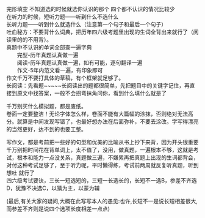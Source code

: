 <div id="sina_keyword_ad_area2" class="articalContent  ">
			<p>完形填空 不知道选的时候就选你认识的那个 四个都不认识的情况比较少<br />
在听力的时候，短听力题——听到什么不选什么<br />
长听力题——听到什么就选什么（注意第一个句子和最后一个句子）<br />
吐血秘方：不要背什么词典，把历年四六级考题里出现的生词全背出来就行了（阅读里的的不用背）。<br />
真题中不认识的单词全部查一遍字典<br />
　　完型-历年真题认真做一遍<br />
　　阅读-历年真题认真做一遍，如有可能，逐句翻译一遍<br />
　　作文-5年内范文看一遍，有印象即可<br />
作文千万不要打具体的草稿，有个框架就足够了。<br />
长阅读：先看题~~~~~长阅读出的题都很简单，先把题目中的关键字记住，再直接到原文中找答案，一般不会拐弯抹角问你，看到什么填什么就是了<br />

千万别买什么模拟题，都是废纸。<br />
卷面一定要整洁！无论字体怎么样，卷面不能有大篇幅的涂抹，否则绝对无法高分。就算是中间发现写错了，也最好想办法在后面弥补，不要去涂改。字写得漂亮的当然更好，达不到的也要工整。<br />

写作文，都是考前把一些好的句型和优美的比喻从书上抄下来背，因为开头很重要<br />
千万别把时间花在背单词上，太不值了，没用，做真题，一遍根本不够，这就是考试，根本和能力一点没关系，真题做三遍，不嫌累再把真题上出现的生词都背会，对付这种考试足够了，至于听力呢，平时懒得练，考试前两周就反复听真题，听到想吐
就行了<br />
四六级考试要诀，三长一短选短的，三短一长选长的，长短不一选B，参差不齐选D，犹豫不决选C，以猜为主，以蒙为辅</P>
<p>(最后,有关大家的疑问,大概在此写写本人的愚见:也许,长短不一是说长短相差很大,而参差不齐则是说四个选项长度相差一点点)</P>							
		</div>